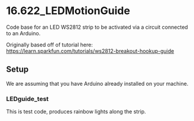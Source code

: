 # 16.622_LEDMotionGuide

Code base for an LED WS2812 strip to be activated via a circuit connected to an Arduino.

Originally based off of tutorial here: https://learn.sparkfun.com/tutorials/ws2812-breakout-hookup-guide

## Setup
We are assuming that you have Arduino already installed on your machine.

### LEDguide_test
This is test code, produces rainbow lights along the strip.
